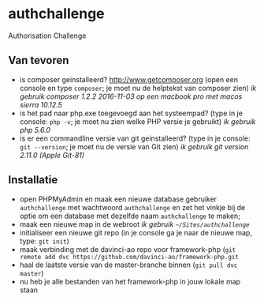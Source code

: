 # authchallenge
Authorisation Challenge

## Van tevoren
- is composer geinstalleerd?  http://www.getcomposer.org  (open een console en type `composer`; je moet nu de helptekst van composer zien)   *ik gebruik composer 1.2.2 2016-11-03 op een macbook pro met macos sierra 10.12.5*
- is het pad naar php.exe toegevoegd aan het systeempad?  (type in je console: `php -v`; je moet nu zien welke PHP versie je gebruikt)   *ik gebruik php 5.6.0*
- is er een commandline versie van git geinstalleerd?   (type in je console: `git --version`; je moet nu de versie van Git zien)  *ik gebruik git version 2.11.0 (Apple Git-81)*

## Installatie
- open PHPMyAdmin en maak een nieuwe database gebruiker `authchallenge` met wachtwoord `authchallenge` en zet het vinkje bij de optie om een database met dezelfde naam `authchallenge` te maken;
- maak een nieuwe map in de webroot  *ik gebruik `~/Sites/authchallenge`*
- initialiseer een nieuwe git repo  (in je console ga je naar de nieuwe map, type: `git init`)
- maak verbinding met de davinci-ao repo voor framework-php  (`git remote add dvc https://github.com/davinci-ao/framework-php.git`
- haal de laatste versie van de master-branche binnen (`git pull dvc master`)
- nu heb je alle bestanden van het framework-php in jouw lokale map staan
